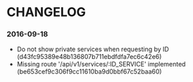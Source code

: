 # CHANGELOG

### 2016-09-18

- Do not show private services when requesting by ID (d43fc95389e48b136807b711ebdfdfa7ec6c42e6)
- Missing route '/api/v1/services/:ID_SERVICE' implemented (be653cef9c306f9cc11610ba9d0bbf67c52baa60)
